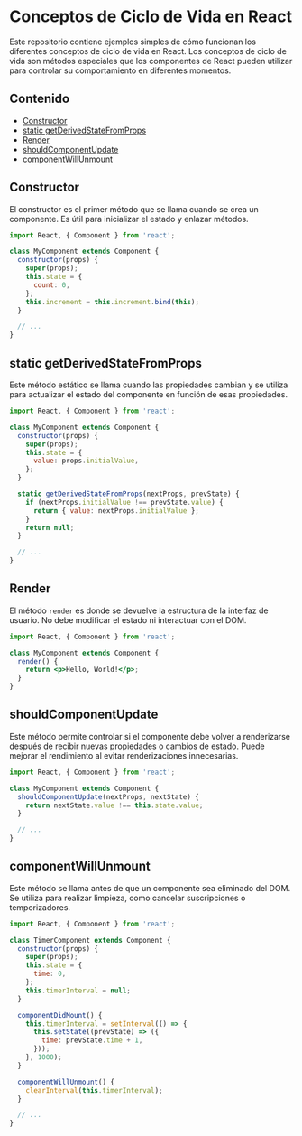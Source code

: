 
# Conceptos de Ciclo de Vida en React

Este repositorio contiene ejemplos simples de cómo funcionan los diferentes conceptos de ciclo de vida en React. Los conceptos de ciclo de vida son métodos especiales que los componentes de React pueden utilizar para controlar su comportamiento en diferentes momentos.

## Contenido

- [Constructor](#constructor)
- [static getDerivedStateFromProps](#static-getderivedstatefromprops)
- [Render](#render)
- [shouldComponentUpdate](#shouldcomponentupdate)
- [componentWillUnmount](#componentwillunmount)

## Constructor

El constructor es el primer método que se llama cuando se crea un componente. Es útil para inicializar el estado y enlazar métodos.

```jsx
import React, { Component } from 'react';

class MyComponent extends Component {
  constructor(props) {
    super(props);
    this.state = {
      count: 0,
    };
    this.increment = this.increment.bind(this);
  }

  // ...
}
```

## static getDerivedStateFromProps

Este método estático se llama cuando las propiedades cambian y se utiliza para actualizar el estado del componente en función de esas propiedades.

```jsx
import React, { Component } from 'react';

class MyComponent extends Component {
  constructor(props) {
    super(props);
    this.state = {
      value: props.initialValue,
    };
  }

  static getDerivedStateFromProps(nextProps, prevState) {
    if (nextProps.initialValue !== prevState.value) {
      return { value: nextProps.initialValue };
    }
    return null;
  }

  // ...
}
```

## Render

El método `render` es donde se devuelve la estructura de la interfaz de usuario. No debe modificar el estado ni interactuar con el DOM.

```jsx
import React, { Component } from 'react';

class MyComponent extends Component {
  render() {
    return <p>Hello, World!</p>;
  }
}
```

## shouldComponentUpdate

Este método permite controlar si el componente debe volver a renderizarse después de recibir nuevas propiedades o cambios de estado. Puede mejorar el rendimiento al evitar renderizaciones innecesarias.

```jsx
import React, { Component } from 'react';

class MyComponent extends Component {
  shouldComponentUpdate(nextProps, nextState) {
    return nextState.value !== this.state.value;
  }

  // ...
}
```

## componentWillUnmount

Este método se llama antes de que un componente sea eliminado del DOM. Se utiliza para realizar limpieza, como cancelar suscripciones o temporizadores.

```jsx
import React, { Component } from 'react';

class TimerComponent extends Component {
  constructor(props) {
    super(props);
    this.state = {
      time: 0,
    };
    this.timerInterval = null;
  }

  componentDidMount() {
    this.timerInterval = setInterval(() => {
      this.setState((prevState) => ({
        time: prevState.time + 1,
      }));
    }, 1000);
  }

  componentWillUnmount() {
    clearInterval(this.timerInterval);
  }

  // ...
}
```
